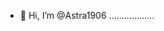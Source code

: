 - 👋 Hi, I’m @Astra1906
  ..................

<!---
Astra1906/Astra1906 is a ✨ special ✨ repository because its `README.md` (this file) appears on your GitHub profile.
You can click the Preview link to take a look at your changes.
--->
